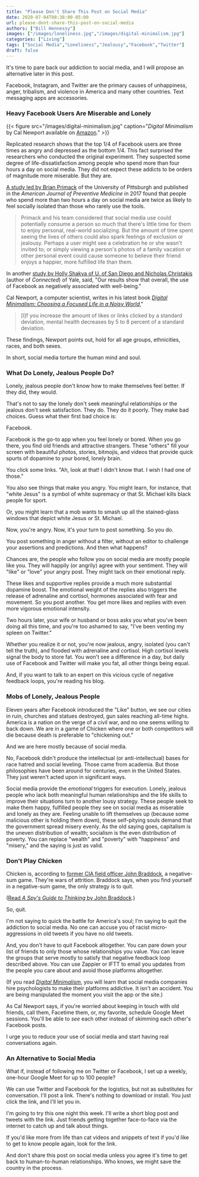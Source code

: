 ```yaml
---
title: "Please Don't Share This Post on Social Media"
date: 2020-07-04T08:38:00-05:00
url: please-dont-share-this-post-on-social-media
authors: ["Bill Hennessy"]
images: ["/images/loneliness.jpg","/images/digital-minimalism.jpg"]
categories: ["Living"]
tags: ["Social Media","Loneliness","Jealousy","Facebook","Twitter"]
draft: false
---
```

It's time to pare back our addiction to social media, and I will propose an alternative later in this post. 

Facebook, Instagram, and Twitter are the primary causes of unhappiness, anger, tribalism, and violence in America and many other countries. Text messaging apps are accessories. 

### Heavy Facebook Users Are Miserable and Lonely

{{< figure src="/images/digital-minimalism.jpg" caption="*Digital Minimalism* by Cal Newport available on [Amazon](https://read.amazon.com/kp/embed?asin=B07DBRBP7G&preview=newtab&linkCode=kpe&ref_=cm_sw_r_kb_dp_PpiaFbBXMTEE0)." >}}

Replicated research shows that the top 1/4 of Facebook users are three times as angry and depressed as the bottom 1/4. This fact surprised the researchers who conducted the original experiment. They suspected some degree of life-dissatisfaction among people who spend more than four hours a day on social media. They did not expect these addicts to be orders of magnitude more miserable. But they are. 

[A study led by Brian Primack](https://www.studyfinds.org/social-media-isolation-study/) of the University of Pittsburgh and published in the *American Journal of Preventive Medicine* in 2017 found that people who spend more than two hours a day on social media are twice as likely to feel socially isolated than those who rarely use the tools. 

> Primack and his team considered that social media use could potentially consume a person so much that there's little time for them to enjoy personal, real-world socializing. But the amount of time spent seeing the lives of others could also spark feelings of exclusion or jealousy. Perhaps a user might see a celebration he or she wasn't invited to; or simply viewing a person's photos of a family vacation or other personal event could cause someone to believe their friend enjoys a happier, more fulfilled life than them.

In another [study by Holly Shakya of U. of San Diego and Nicholas Christakis](https://hbr.org/2017/04/a-new-more-rigorous-study-confirms-the-more-you-use-facebook-the-worse-you-feel) (author of *Connected*) of Yale, said, "Our results show that overall, the use of Facebook as negatively associated with well-being." 

Cal Newport, a computer scientist, writes in his latest book [*Digital Minimalism: Choosing a Focused Life in a Noisy World*](https://read.amazon.com/kp/embed?asin=B07DBRBP7G&preview=newtab&linkCode=kpe&ref_=cm_sw_r_kb_dp_PpiaFbBXMTEE0)," 

> [I]f you increase the amount of likes or links clicked by a standard deviation, mental health decreases by 5 to 8 percent of a standard deviation.

These findings, Newport points out, hold for all age groups, ethnicities, races, and both sexes. 

In short, social media torture the human mind and soul. 

### What Do Lonely, Jealous People Do?

Lonely, jealous people don't know how to make themselves feel better. If they did, they would. 

That's not to say the lonely don't seek meaningful relationships or the jealous don't seek satisfaction. They do. They do it poorly. They make bad choices. Guess what their first bad choice is:

Facebook. 

Facebook is the go-to app when you feel lonely or bored. When you go there, you find old friends and attractive strangers. These "others" fill your screen with beautiful photos, stories, bitmojis, and videos that provide quick spurts of dopamine to your bored, lonely brain. 

You click some links. "Ah, look at that! I didn't know that. I wish I had one of those." 

You also see things that make you angry. You might learn, for instance, that "white Jesus" is a symbol of white supremacy or that St. Michael kills black people for sport. 

Or, you might learn that a mob wants to smash up all the stained-glass windows that depict white Jesus or St. Michael. 

Now, you're angry. Now, it's your turn to post something. So you do. 

You post something in anger without a filter, without an editor to challenge your assertions and predictions. And then what happens?

Chances are, the people who follow you on social media are mostly people like you. They will happily (or angrily) agree with your sentiment. They will "like" or "love" your angry post. They might tack on their emotional reply. 

These likes and supportive replies provide a much more substantial dopamine boost. The emotional weight of the replies also triggers the release of adrenaline and cortisol, hormones associated with fear and movement. So you post another. You get more likes and replies with even more vigorous emotional intensity. 

Two hours later, your wife or husband or boss asks you what you've been doing all this time, and you're too ashamed to say, "I've been venting my spleen on Twitter." 

Whether you realize it or not, you're now jealous, angry, isolated (you can't tell the truth), and flooded with adrenaline and cortisol. High cortisol levels signal the body to store fat. You won't see a difference in a day, but daily use of Facebook and Twitter will make you fat, all other things being equal. 

And, if you want to talk to an expert on this vicious cycle of negative feedback loops, you're reading his blog. 

### Mobs of Lonely, Jealous People

Eleven years after Facebook introduced the "Like" button, we see our cities in ruin, churches and statues destroyed, gun sales reaching all-time highs. America is a nation on the verge of a civil war, and no one seems willing to back down. We are in a game of Chicken where one or both competitors will die because death is preferable to "chickening out." 

And we are here mostly because of social media. 

No, Facebook didn't produce the intellectual (or anti-intellectual) bases for race hatred and social leveling. Those came from academia. But those philosophies have been around for centuries, even in the United States. They just weren't acted upon in significant ways. 

Social media provide the *emotional* triggers for execution. Lonely, jealous people who lack both meaningful human relationships and the life skills to improve their situations turn to another lousy strategy. These people seek to make them happy, fulfilled people they see on social media as miserable and lonely as they are. Feeling unable to lift themselves up (because some malicious other is holding them down), these self-pitying souls demand that the government spread misery evenly. As the old saying goes, capitalism is the uneven distribution of wealth; socialism is the even distribution of poverty. You can replace "wealth" and "poverty" with "happiness" and "misery," and the saying is just as valid. 

### Don't Play Chicken

Chicken is, according to [former CIA field officer John Braddock](https://www.amazon.com/John-Braddock/e/B00ZM3WNQ4/ref=dp_byline_cont_ebooks_1), a negative-sum game. They're wars of attrition. Braddock says, when you find yourself in a negative-sum game, the only strategy is to quit.

([Read *A Spy's Guide to Thinking* by John Braddock](https://www.amazon.com/gp/product/B00XZCYHRW/ref=dbs_a_def_rwt_bibl_vppi_i0).)

So, quit. 

I'm not saying to quick the battle for America's soul; I'm saying to quit the addiction to social media. No one can accuse you of racist micro-aggressions in old tweets if you have no old tweets. 

And, you don't have to quit Facebook altogether. You can pare down your list of friends to only those whose relationships you value. You can leave the groups that serve mostly to satisfy that negative feedback loop described above. You can use Zappier or IFTT to email you updates from the people you care about and avoid those platforms altogether. 

(If you read [*Digital Minimalism*](https://read.amazon.com/kp/embed?asin=B07DBRBP7G&preview=newtab&linkCode=kpe&ref_=cm_sw_r_kb_dp_PpiaFbBXMTEE0), you will learn that social media companies hire psychologists to make their platforms addictive. It isn't an accident. You are being manipulated the moment you visit the app or the site.) 

As Cal Newport says, if you're worried about keeping in touch with old friends, call them, Facetime them, or, my favorite, schedule Google Meet sessions. You'll be able to *see* each other instead of skimming each other's Facebook posts.

I urge you to reduce your use of social media and start having real conversations again. 

### An Alternative to Social Media

What if, instead of following me on Twitter or Facebook, I set up a weekly, one-hour Google Meet for up to 100 people? 

We can use Twitter and Facebook for the logistics, but not as substitutes for conversation. I'll post a link. There's nothing to download or install. You just click the link, and I'll let you in. 

I'm going to try this one night this week. I'll write a short blog post and tweets with the link. Just friends getting together face-to-face via the internet to catch up and talk about things. 

If you'd like more from life than cat videos and snippets of text if you'd like to get to know people again, look for the link. 

And don't share this post on social media unless you agree it's time to get back to human-to-human relationships. Who knows, we might save the country in the process. 


